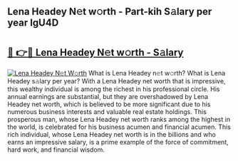 ## Lena Headey N𝚎t w𝚘rth - Part-kih S𝚊lary per year IgU4D

# <h2><a href="http://gc0k8xz.nevu.top/?p=Lena+Headey">🔗 👉🔴 Lena Headey N𝚎t w𝚘rth - S𝚊lary</a></h2>

[![Lena Headey N𝚎t W𝚘rth](https://i.imgur.com/Oavwk0R.jpeg)](http://gc0k8xz.nevu.top/?p=Lena+Headey)
What is Lena Headey n𝚎t w𝚘rth? What is Lena Headey s𝚊lary per year?
With a Lena Headey net worth that is impressive, this wealthy individual is among the richest in his professional circle. His annual earnings are substantial, but they are overshadowed by Lena Headey net worth, which is believed to be more significant due to his numerous business interests and valuable real estate holdings. This prosperous man, whose Lena Headey net worth ranks among the highest in the world, is celebrated for his business acumen and financial acumen. This rich individual, whose Lena Headey net worth is in the billions and who earns an impressive salary, is a prime example of the force of commitment, hard work, and financial wisdom.
